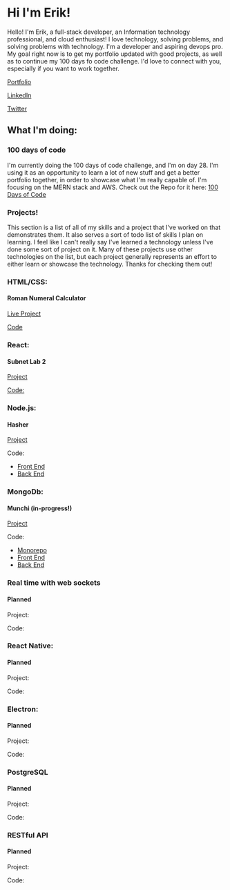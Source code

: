 # Hi I'm Erik!

Hello! I'm Erik, a full-stack developer, an Information technology professional, and cloud enthusiast! I love technology, solving problems, and solving problems with technology. I'm a developer and aspiring devops pro. My goal right now is to get my portfolio updated with good projects, as well as to continue my 100 days fo code challenge. I'd love to connect with you, especially if you want to work together.

[Portfolio](https://www.erik-longuepee.com/)

[LinkedIn](https://www.linkedin.com/in/erik-longuepee/)

[Twitter](https://twitter.com/ErikLonguepee)

## What I'm doing:

### 100 days of code
I'm currently doing the 100 days of code challenge, and I'm on day 28. I'm using it as an opportunity to learn a lot of new stuff and get a better portfolio together, in order to showcase what I'm really capable of. I'm focusing on the MERN stack and AWS. Check out the Repo for it here: [100 Days of Code](https://github.com/ecron11/100DaysOfCode)

### Projects!
This section is a list of all of my skills and a project that I've worked on that demonstrates them. It also serves a sort of todo list of skills I plan on learning. I feel like I can't really say I've learned a technology unless I've done some sort of project on it. Many of these projects use other technologies on the list, but each project generally represents an effort to either learn or showcase the technology. Thanks for checking them out!


### HTML/CSS:  
#### Roman Numeral Calculator
[Live Project](https://main.d24mmkukk8ng7y.amplifyapp.com/)

[Code](https://github.com/ecron11/romanNumeralConverter)

### React:
#### Subnet Lab 2
[Project](https://master.dd2su1dyxehpr.amplifyapp.com/)

[Code:](https://github.com/ecron11/subnetting-lab-02)

### Node.js:
#### Hasher

[Project](https://hasher.erik-longuepee.com/)

Code:
- [Front End](https://github.com/ecron11/Crypto-Api-Frontend)
- [Back End](https://github.com/ecron11/CryptoApi)

### MongoDb:
#### Munchi (in-progress!)
[Project](https://munchi.erik-longuepee.com/)

Code:
- [Monorepo](https://github.com/ecron11/munchi)
- [Front End](https://github.com/ecron11/Munchi-Frontend)
- [Back End](https://github.com/ecron11/munchi-server)

### Real time with web sockets
#### Planned
Project:

Code:

### React Native: 
#### Planned
Project:

Code:

### Electron: 
#### Planned
Project:

Code:

### PostgreSQL
#### Planned
Project:

Code:

### RESTful API
#### Planned
Project:

Code:

